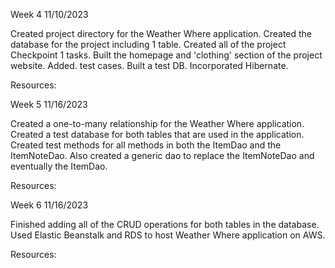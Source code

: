 Week 4
11/10/2023

Created project directory for the Weather Where application. Created the database for the project including 1 table. Created all of the project Checkpoint 1 tasks. Built the homepage and 'clothing' section of the project website. Added. test cases. Built a test DB. Incorporated Hibernate.

Resources:

Week 5
11/16/2023

Created a one-to-many relationship for the Weather Where application. Created a test database for both tables that are used in the application. Created test methods for all methods in both the ItemDao and the ItemNoteDao. Also created a generic dao to replace the ItemNoteDao and eventually the ItemDao. 

Resources:

Week 6
11/16/2023

Finished adding all of the CRUD operations for both tables in the database. Used Elastic Beanstalk and RDS to host Weather Where application on AWS.

Resources:
